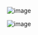![image](https://github.com/Jpiramos/Crud_Blazor/assets/102618195/345caccc-5556-4cd0-a142-c20a4b7d3473)

![image](https://github.com/Jpiramos/Crud_Blazor/assets/102618195/8ae41936-b827-4745-b1ea-298b018c88d6)
